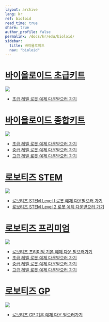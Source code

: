 ```yaml
---
layout: archive
lang: kr
ref: bioloid
read_time: true
share: true
author_profile: false
permalink: /docs/kr/edu/bioloid/
sidebar:
  title: 바이올로이드
  nav: "bioloid"
---
```


# [바이올로이드 초급키트](#바이올로이드-초급키트)
![](/assets/images/edu/bioloid/beginner_kit_kr.jpg)

- [초급 레벨 로봇 예제 다운받으러 가기](/docs/kr/edu/bioloid/beginner/#예제)

# [바이올로이드 종합키트](#바이올로이드-종합키트)

![](/assets/images/edu/bioloid/comprehensive_kit_kr.jpg)

- [초급 레벨 로봇 예제 다운받으러 가기](/docs/kr/edu/bioloid/comprehensive/#초급-레벨)
- [중급 레벨 로봇 예제 다운받으러 가기](/docs/kr/edu/bioloid/comprehensive/#중급-레벨)
- [고급 레벨 로봇 예제 다운받으러 가기](/docs/kr/edu/bioloid/comprehensive/#고급-레벨)

# [로보티즈 STEM](#로보티즈-stem)
![](/assets/images/edu/bioloid/stem_kit_kr.jpg)

- [로보티즈 STEM Level l 로봇 예제 다운받으러 가기](/docs/kr/edu/bioloid/stem/#stem-level-1-예제)
- [로보티즈 STEM Level 2 로봇 예제 다운받으러 가기](/docs/kr/edu/bioloid/stem/#stem-level-2-예제)

# [로보티즈 프리미엄](#로보티즈-프리미엄)

![](/assets/images/edu/bioloid/premium_kit_kr.png)

- [로보티즈 프리미엄 기본 예제 다운 받으러가기](/docs/kr/edu/bioloid/premium/#모션-파일-다운로드-방법)
- [초급 레벨 로봇 예제 다운받으러 가기](/docs/kr/edu/bioloid/premium/#초급-응용-로봇)
- [중급 레벨 로봇 예제 다운받으러 가기](/docs/kr/edu/bioloid/premium/#중급-응용-로봇)
- [고급 레벨 로봇 예제 다운받으러 가기](/docs/kr/edu/bioloid/premium/#고급-응용-로봇)

# [로보티즈 GP](#로보티즈-gp)

![](/assets/images/edu/bioloid/gp_thumbnail_kr.png)

- [로보티즈 GP 기본 예제 다운 받으러가기](/docs/kr/edu/bioloid/gp/#기본-프로그램)
